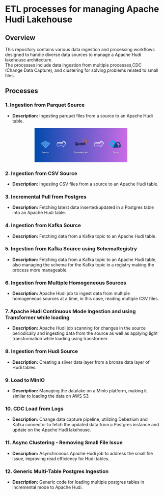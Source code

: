# ETL processes for managing Apache Hudi Lakehouse

## Overview

This repository contains various data ingestion and processing workflows designed to handle diverse data sources to manage a Apache Hudi lakehouse architecture.<br> 
The processes include data ingestion from multiple processes,CDC (Change Data Capture), and clustering for solving problems related to small files.

## Processes

### 1. Ingestion from Parquet Source
- **Description:** Ingesting parquet files from a source to an Apache Hudi table.

<div align="center">
  <img src="images/parquet_to_hudi.png" alt="parquet_to_hudi" width="60%" height="60%" style="margin-right: 10px;"/>
</div>

### 2. Ingestion from CSV Source
- **Description:** Ingesting CSV files from a source to an Apache Hudi table.

### 3. Incremental Pull from Postgres
- **Description:** Fetching latest data inserted/updated in a Postgres table into an Apache Hudi table.

### 4. Ingestion from Kafka Source
- **Description:** Fetching data from a Kafka topic to an Apache Hudi table.

### 5. Ingestion from Kafka Source using SchemaRegistry
- **Description:** Fetching data from a Kafka topic to an Apache Hudi table, also managing the schema for the Kafka topic in a registry making the process more manageable.

### 6. Ingestion from Multiple Homogeneous Sources
- **Description:** Apache Hudi job to ingest data from multiple homogeneous sources at a time, in this case, reading multiple CSV files.

### 7. Apache Hudi Continuous Mode Ingestion and using Transformer while loading
- **Description:** Apache Hudi job scanning for changes in the source periodically and ingesting data from the source as well as applying light transformation while loading using transformer.

### 8. Ingestion from Hudi Source
- **Description:** Creating a silver data layer from a bronze data layer of Hudi tables.

### 9. Load to MinIO
- **Description:** Managing the datalake on a MinIo platform, making it similar to loading the data on AWS S3.

### 10. CDC Load from Logs
- **Description:** Change data capture pipeline, utilizing Debezium and Kafka connector to fetch the updated data from a Postgres instance and update on the Apache Hudi lakehouse.

### 11. Async Clustering - Removing Small File Issue
- **Description:** Asynchronous Apache Hudi job to address the small file issue, improving read efficiency for Hudi tables.

### 12. Generic Multi-Table Postgres Ingestion
- **Description:** Generic code for loading multiple postgres tables in incremental mode to Apache Hudi.